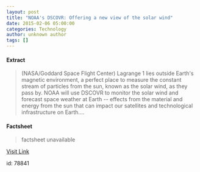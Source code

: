 ```yaml
---
layout: post
title: "NOAA's DSCOVR: Offering a new view of the solar wind"
date: 2015-02-06 05:00:00
categories: Technology
author: unknown author
tags: []
---
```



#### Extract
>(NASA/Goddard Space Flight Center) Lagrange 1 lies outside Earth's magnetic environment, a perfect place to measure the constant stream of particles from the sun, known as the solar wind, as they pass by. NOAA will use DSCOVR to monitor the solar wind and forecast space weather at Earth -- effects from the material and energy from the sun that can impact our satellites and technological infrastructure on Earth....

#### Factsheet
>factsheet unavailable

[Visit Link](http://www.eurekalert.org/pub_releases/2015-02/nsfc-ndo020615.php)

id:   78841


